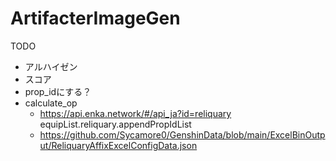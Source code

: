 # ArtifacterImageGen
TODO
- アルハイゼン
- スコア
- prop_idにする？
- calculate_op
    - https://api.enka.network/#/api_ja?id=reliquary equipList.reliquary.appendPropIdList
    - https://github.com/Sycamore0/GenshinData/blob/main/ExcelBinOutput/ReliquaryAffixExcelConfigData.json